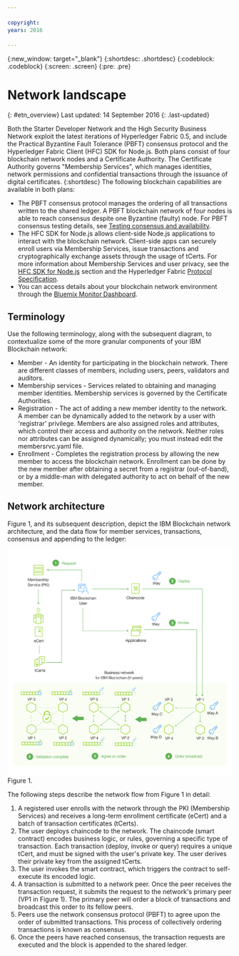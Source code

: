 ```yaml
---

copyright:
years: 2016

---
```


{:new_window: target="_blank"}
{:shortdesc: .shortdesc}
{:codeblock: .codeblock}
{:screen: .screen}
{:pre: .pre}


# Network landscape
{: #etn_overview}
Last updated: 14 September 2016
{: .last-updated}

Both the Starter Developer Network and the High Security Business Network exploit the latest iterations of Hyperledger Fabric 0.5, and include the Practical Byzantine Fault Tolerance (PBFT) consensus protocol and the Hyperledger Fabric Client (HFC) SDK for Node.js. Both plans consist of four blockchain network nodes and a Certificate Authority. The Certificate Authority governs "Membership Services", which manages  identities, network permissions and confidential transactions through the issuance of digital certificates.
{:shortdesc}
The following blockchain capabilities are available in both plans:

* The PBFT consensus protocol manages the ordering of all transactions written to the shared ledger. A PBFT blockchain network of four nodes is able to reach consensus despite one Byzantine (faulty) node. For PBFT consensus testing details, see [Testing consensus and availability](etn_pbft.html).
* The HFC SDK for Node.js allows client-side Node.js applications to interact with the blockchain network. Client-side apps can securely enroll users via Membership Services, issue transactions and cryptographically exchange assets through the usage of tCerts. For more information about Membership Services and user privacy, see the [HFC SDK for Node.js](etn_sdk.html) section and the Hyperledger Fabric [Protocol Specification](https://github.com/hyperledger/fabric/blob/master/docs/protocol-spec.md).
* You can access details about your blockchain network environment through the [Bluemix Monitor Dashboard](ibmblockchainmonitor.html).

## Terminology

Use the following terminology, along with the subsequent diagram, to contextualize some of the more granular components of your IBM Blockchain network:

* Member - An identity for participating in the blockchain network. There are different classes of members, including users, peers, validators and auditors.
* Membership services - Services related to obtaining and managing member identities. Membership services is governed by the Certificate Authorities.  
* Registration - The act of adding a new member identity to the network. A member can be dynamically added to the network by a user with 'registrar' privilege. Members are also assigned roles and attributes, which control their access and authority on the network. Neither roles nor attributes can be assigned dynamically; you must instead edit the membersrvc.yaml file.
* Enrollment - Completes the registration process by allowing the new member to access the blockchain network. Enrollment can be done by the new member after obtaining a secret from a registrar (out-of-band), or by a middle-man with delegated authority to act on behalf of the new member.

## Network architecture

Figure 1, and its subsequent description, depict the IBM Blockchain network architecture, and the data flow for member services, transactions, consensus and appending to the ledger:

![Dedicated Network](images/Architecture_BMX_dedicated.png "Dedicated Network")
Figure 1.

The following steps describe the network flow from Figure 1 in detail:

1. A registered user enrolls with the network through the PKI (Membership Services) and receives a long-term enrollment certificate (eCert) and a batch of transaction certificates (tCerts).
2. The user deploys chaincode to the network. The chaincode (smart contract) encodes business logic, or rules, governing a specific type of transaction. Each transaction (deploy, invoke or query) requires a unique tCert, and must be signed with the user's private key. The user derives their private key from the assigned tCerts.
3. The user invokes the smart contract, which triggers the contract to self-execute its encoded logic.
4. A transaction is submitted to a network peer. Once the peer receives the transaction request, it submits the request to the network's primary peer (VP1 in Figure 1). The primary peer will order a block of transactions and broadcast this order to its fellow peers.
5. Peers use the network consensus protocol (PBFT) to agree upon the order of submitted transactions. This process of collectively ordering transactions is known as consensus.  
6. Once the peers have reached consensus, the transaction requests are executed and the block is appended to the shared ledger.  

<!---Both the developer and high-security networks unlock several features in the Hyperledger fabric which robustly enhance security, confidentiality and privacy.  The only fundamental difference between the two is their operating/hosting environment.  The developer network runs in a shared multi-tenant environment on Softlayer, whereas the high-security network exists as an isolated single-tenant running in a secure services container.  Each network leverages the same capabilities from the fabric, including a PBFT consensus protocol and the enhanced Node.js SDK.~~

~~The High-Security business network runs in an isolated and highly secured environment, distinguishing it from other cloud-hosted offerings. The operating system, fabric, and nodes all exist in a secure services container (SSC), providing your enterprise with the security and impregnability that customers have come to expect from system Z technology.  The SSC delivers performance optimization in - peer to peer communication, availability, scalability, hardware encryption, tamper-proof crypto keys, and securely encrypted VMs.  See the [Secure Services Container](etn_ssc.html) section for more details on the security features provided through the SSC.  Additionally, the high security network unlocks numerous features of the Hyperledger fabric (unavailable in the developer service), which robustly enhance security, confidentiality and privacy.  The configuration is such that you are able to test and affirm these features.~~  
{:shortdesc}

~~The high security plan augments the developer plan by delivering several enhancements that help meet the security requirements and concerns of an enterprise-level participant:~~--->

<!---The environment (LinuxONE on z) consists of a four-peer network implementing PBFT with Membership Services enabled, running in an application container.  The application container protects blockchain software, chaincode, and data running within the system. The blockchain software within the secure boot can be signed, attested, and encrypted; and once installed in the application container, is tamper-resistant.  Root users of the platform and system administrators cannot access or see z secure container contents.  In addition, the LinuxOne on z provides you with FIPS compliance, high Evaluation Assurance Level protection, a highly auditable operating environment, and crypto optimization--->
